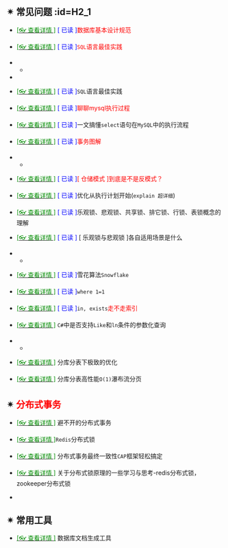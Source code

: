 <br/>

## ✴  常见问题 :id=H2_1

- [<span style='color:#008B00'>[👓 查看详情 ]</span>](https://mp.weixin.qq.com/s?__biz=MzAwNTMxMzg1MA==&mid=2654083596&idx=6&sn=002b87f8b943e47ad82b7293bdb0ce84&chksm=80d83e59b7afb74f452f5886066d12f283dbe71b4263f200cee3d5879a0ac254a4c0d83df858&mpshare=1&scene=23&srcid=0607g8J80kniOEzEbT0e0Xmo&sharer_sharetime=1623048858743&sharer_shareid=59de2f213c6a6639f6a4600116f6fabf#rd ':target=_blank') <span style='color:Blue'>[ 已读 ]</span><span style='color:red'>数据库基本设计规范</span>

- [<span style='color:#008B00'>[👓 查看详情 ]</span>](https://mp.weixin.qq.com/s?__biz=MjM5MzI5Mzg1OA==&mid=2247492368&idx=4&sn=6abadc871cfbd01e97727c840bb38cf8&chksm=a69b905d91ec194bca21756529daa03a8c9390765cb5d21f7513487735c67726387027483608&mpshare=1&scene=23&srcid=0316B92etpQeQA7NVGoX6Oip&sharer_sharetime=1647394194649&sharer_shareid=59de2f213c6a6639f6a4600116f6fabf#rd ':target=_blank') <span style='color:Blue'>[ 已读 ]</span><span style='color:red'>`SQL`语言最佳实践</span>

- -

- 

- [<span style='color:#008B00'>[👓 查看详情 ]</span>](https://mp.weixin.qq.com/s?__biz=MzAwNTMxMzg1MA==&mid=2654083732&idx=8&sn=117c4c2f5bc5380a77d99eaf66600edf&chksm=80d83ec1b7afb7d7043271bf6b0956643deab00fd8efa9513b1b43edbb899bbbe23386ade603&mpshare=1&scene=23&srcid=0607hlFXci2iyevFSYQCHHvq&sharer_sharetime=1623049110854&sharer_shareid=59de2f213c6a6639f6a4600116f6fabf#rd ':target=_blank') <span style='color:Blue'>[ 已读 ]</span>`SQL`语言最佳实践

- [<span style='color:#008B00'>[👓 查看详情 ]</span>](https://mp.weixin.qq.com/s?__biz=MjM5MzI5Mzg1OA==&mid=2247492150&idx=3&sn=f2928c9ac451902240de01d8f4f64112&chksm=a69b917b91ec186d2e1335769b5d948c11f0d5b4e7ac0cba6e272627faa4570f69f0c6a63cb7&mpshare=1&scene=23&srcid=0211eKl0zVEKQp3bM2r2kbSI&sharer_sharetime=1644560771239&sharer_shareid=59de2f213c6a6639f6a4600116f6fabf#rd ':target=_blank') <span style='color:Blue'>[ 已读 ]</span><span style='color:red'>聊聊mysql执行过程</span>

- [<span style='color:#008B00'>[👓 查看详情 ]</span>](https://mp.weixin.qq.com/s?__biz=MjM5MzI5Mzg1OA==&mid=2247489529&idx=2&sn=b98e2bad86119232164df63071d5a151&chksm=a69864b491efeda287d2a20cbdc80eac960579f7a162def70c69a1aaf938edcc765adcae616f&mpshare=1&scene=23&srcid=04121Ddule3TTABRGn8UVH7T&sharer_sharetime=1618191879795&sharer_shareid=59de2f213c6a6639f6a4600116f6fabf#rd ':target=_blank') <span style='color:Blue'>[ 已读 ]</span>一文搞懂`select`语句在`MySQL`中的执行流程

- [<span style='color:#008B00'>[👓 查看详情 ]</span>](https://mp.weixin.qq.com/s?__biz=MzI3MDE0NzYwNA==&mid=2651449803&idx=2&sn=c9d9c2a8f609317a78e80f87260cd984&chksm=f128c0b0c65f49a6aa93a31664949d64250b4f58bcccb511d8bb26e65a21f1499eb4e53f1536&mpshare=1&scene=23&srcid=0301WKkKVA6fu3YNoVzVxuVa&sharer_sharetime=1646094946283&sharer_shareid=59de2f213c6a6639f6a4600116f6fabf#rd ':target=_blank') <span style='color:Blue'>[ 已读 ]</span><span style='color:red'>事务图解</span>

- -

- [<span style='color:#008B00'>[👓 查看详情 ]</span>](https://mp.weixin.qq.com/s?__biz=MzAwNTMxMzg1MA==&mid=2654082292&idx=2&sn=639cef3eb3186c45d99cfb5925178689&chksm=80d830a1b7afb9b7104c3d00061c935286b9f50f32ebce6947338b2ca0535f79120f3a59adb9&mpshare=1&scene=23&srcid=0213l3dn5KdJDBvrYNEsChFQ&sharer_sharetime=1613185815977&sharer_shareid=59de2f213c6a6639f6a4600116f6fabf#rd  ':target=_blank') <span style='color:Blue'>[ 已读 ]</span><span style='color:red'>[ 仓储模式 ]到底是不是反模式？</span>

- [<span style='color:#008B00'>[👓 查看详情 ]</span>](https://mp.weixin.qq.com/s?__biz=MjM5MzI5Mzg1OA==&mid=2247489260&idx=3&sn=d42499673186074c0b5d1886cc551ed9&chksm=a69865a191efecb7dce08926796fb3f6b22f2cbc0c4de404bca1ff529544d2bd7ae531f01d43&mpshare=1&scene=23&srcid=03244cuGoRyCIGEds5Mlq1rw&sharer_sharetime=1616544664491&sharer_shareid=59de2f213c6a6639f6a4600116f6fabf#rd ':target=_blank') <span style='color:Blue'>[ 已读 ]</span>优化从执行计划开始(`explain 超详细`)

- [<span style='color:#008B00'>[👓 查看详情 ]</span>](https://mp.weixin.qq.com/s?__biz=MzI3MDE0NzYwNA==&mid=2651447942&idx=2&sn=0b84ee090f7344fcd069291db2f045fd&chksm=f128cbfdc65f42ebe45b9896770b5bef6070fc1912083bef8f6bb88dea05eb555072b2a3d82a&mpshare=1&scene=23&srcid=1117ATiHWgW2dEiauatA6qSS&sharer_sharetime=1637129133483&sharer_shareid=59de2f213c6a6639f6a4600116f6fabf#rd ':target=_blank') <span style='color:Blue'>[ 已读 ]</span>乐观锁、悲观锁、共享锁、排它锁、行锁、表锁概念的理解

- [<span style='color:#008B00'>[👓 查看详情 ]</span>](https://mp.weixin.qq.com/s?__biz=MzAwNTMxMzg1MA==&mid=2654083787&idx=3&sn=6ff23f1e959f4a59855c3ef48d3f2730&chksm=80d83e9eb7afb788ffdd7da02eef2e242457db240d19ab8597cbf900d8f63baf0f346311d88b&mpshare=1&scene=23&srcid=06072U34Xk2C0Ywsn1ijfMFW&sharer_sharetime=1623049353137&sharer_shareid=59de2f213c6a6639f6a4600116f6fabf#rd ':target=_blank') <span style='color:Blue'>[ 已读 ]</span> [ 乐观锁与悲观锁 ]各自适用场景是什么

- -

- [<span style='color:#008B00'>[👓 查看详情 ]</span>](https://mp.weixin.qq.com/s?__biz=MzAwNTMxMzg1MA==&mid=2654082700&idx=2&sn=ea1616aea0ebb9901ce4d84802f99bf1&chksm=80d832d9b7afbbcf97d52a411ff45e8a71471d5f6c53087e03354bdad426b54ff1d53402911e&mpshare=1&scene=23&srcid=0225FM2ds4ihA0FksXlCvBok&sharer_sharetime=1614253098730&sharer_shareid=59de2f213c6a6639f6a4600116f6fabf#rd ':target=_blank') <span style='color:Blue'>[ 已读 ]</span>雪花算法`Snowflake`

- [<span style='color:#008B00'>[👓 查看详情 ]</span>](https://mp.weixin.qq.com/s?__biz=MjM5MzI5Mzg1OA==&mid=2247487722&idx=2&sn=ca1dad1c4fefe434baa8279aee85c891&chksm=a69863a791efeab1fb59eca96e222c842a72cb3701850f19fe5b937e8f97b8e7ee589045e8df&mpshare=1&scene=23&srcid=0203IoPmCJKlZjjBYAPBAixD&sharer_sharetime=1612350767409&sharer_shareid=59de2f213c6a6639f6a4600116f6fabf#rd ':target=_blank') <span style='color:Blue'>[ 已读 ]</span>`where 1=1 `

- [<span style='color:#008B00'>[👓 查看详情 ]</span>](https://mp.weixin.qq.com/s?__biz=MjM5MzI5Mzg1OA==&mid=2247485505&idx=2&sn=17327d8765033075a7d914fa1e1d1b0c&chksm=a6987b0c91eff21a90869ce242fc437cd2f685370bd279d33362802d2dad55622c7d7294e551&mpshare=1&scene=23&srcid=01264gI5buzShrsGcpks6JwE&sharer_sharetime=1611629260732&sharer_shareid=59de2f213c6a6639f6a4600116f6fabf#rd ':target=_blank') <span style='color:Blue'>[ 已读 ]</span>`in, exists`<span style='color:red'>走不走索引</span>

- [<span style='color:#008B00'>[👓 查看详情 ]</span>](https://mp.weixin.qq.com/s?__biz=MzAwNTMxMzg1MA==&mid=2654088567&idx=6&sn=4d6ef1ae87a77e86b2bb08e72d7ad4e4&chksm=80d80922b7af80345a073088941fe496c05063b6344fc30064e01c7275a01ffa5c7646effc98&mpshare=1&scene=23&srcid=0316rlEeI2Wml0VHuFkuq744&sharer_sharetime=1647394013100&sharer_shareid=59de2f213c6a6639f6a4600116f6fabf#rd ':target=_blank') `C#`中是否支持`Like`和`ln`条件的参数化查询

- -

- [<span style='color:#008B00'>[👓 查看详情 ]</span>](https://mp.weixin.qq.com/s?__biz=MzAwNTMxMzg1MA==&mid=2654087948&idx=1&sn=9496ba06fef88a229612fdcbb3b931da&chksm=80d80f59b7af864fc5474bfa0d8e9edf7e28338081ba8e1e04fbcb0168b0821f37dcc1dc8ddb&mpshare=1&scene=23&srcid=02172F3r3ZzeWKfjY3CMwLmq&sharer_sharetime=1645064680159&sharer_shareid=59de2f213c6a6639f6a4600116f6fabf#rd ':target=_blank') 分库分表下极致的优化

- [<span style='color:#008B00'>[👓 查看详情 ]</span>](https://mp.weixin.qq.com/s?__biz=MzAwNTMxMzg1MA==&mid=2654088427&idx=3&sn=4c42945df736c1f96d7ef572858bb254&chksm=80d808beb7af81a840f5d5fa27e0632876ea506792eef710dede29d97336922edd512746a1dc&mpshare=1&scene=23&srcid=0309Xp6CGNBA9ImP5QSniach&sharer_sharetime=1646784938683&sharer_shareid=59de2f213c6a6639f6a4600116f6fabf#rd ':target=_blank') 分库分表高性能`O(1)`瀑布流分页

  

## ✴  <span style='color:red'>分布式事务</span>

- [<span style='color:#008B00'>[👓 查看详情 ]</span>](https://mp.weixin.qq.com/s?__biz=MzAwNTMxMzg1MA==&mid=2654085174&idx=6&sn=2ccf6fda1371f1eb619285da87e61257&chksm=80d80463b7af8d75b937b0b50d1099b54b3fb3d7dc6229d228bf1317418659bae456d1b2bde4&mpshare=1&scene=23&srcid=0725CW3Etxb1TtTx778nj00U&sharer_sharetime=1627181309837&sharer_shareid=59de2f213c6a6639f6a4600116f6fabf#rd ':target=_blank') 避不开的分布式事务

- [<span style='color:#008B00'>[👓 查看详情 ]</span>](https://mp.weixin.qq.com/s?__biz=MzAwNTMxMzg1MA==&mid=2654085337&idx=8&sn=600585a124f8493bdc168132a45d8997&chksm=80d8048cb7af8d9af7d6377b9ab5100e77d12cfafd135a939757173da92a71476ab853c1fb5a&mpshare=1&scene=23&srcid=0805bvR4iiRvxA5QUpBlO5ou&sharer_sharetime=1628121829700&sharer_shareid=59de2f213c6a6639f6a4600116f6fabf#rd ':target=_blank')`Redis`分布式锁

- [<span style='color:#008B00'>[👓 查看详情 ]</span>](https://mp.weixin.qq.com/s?__biz=MjM5MzI5Mzg1OA==&mid=2247490660&idx=2&sn=b6e68bc8a60af8edeb4b75da20d6a5f0&chksm=a6986f2991efe63f0fe69114d5daf61f4d4d2c8cf2ef114f6a0a03adccd0df4479276fa78efd&mpshare=1&scene=23&srcid=0809CT2cX9tZYdsryfJeR442&sharer_sharetime=1628471880613&sharer_shareid=59de2f213c6a6639f6a4600116f6fabf#rd ':target=_blank') 分布式事务最终一致性`CAP`框架轻松搞定

- [<span style='color:#008B00'>[👓 查看详情 ]</span>](https://mp.weixin.qq.com/s?__biz=MzI3MDE0NzYwNA==&mid=2651449732&idx=2&sn=5f64258b98ef2b0e2990a1a146ad8ff0&chksm=f128c0ffc65f49e9ca89a8200c7fc48d93924b6987cb24335ee2b534cf7d2bb5ec6d1e12d528&mpshare=1&scene=23&srcid=0227AJ0KVWeYxFtCvOawneUD&sharer_sharetime=1645970058162&sharer_shareid=59de2f213c6a6639f6a4600116f6fabf#rd ':target=_blank') 关于分布式锁原理的一些学习与思考-redis分布式锁，zookeeper分布式锁

- 

  

## ✴  常用工具

- [<span style='color:#008B00'>[👓 查看详情 ]</span>](https://mp.weixin.qq.com/s?__biz=MzI3MDE0NzYwNA==&mid=2651442530&idx=2&sn=b9fb31fee33af388cab2df079b9f06c2&chksm=f128e419c65f6d0f1cded8cce4f187038b2b23c36dee4bc5a95abb63b6797afe6e90e5338d50&mpshare=1&scene=23&srcid=02253RZoPWhIoeO2P0vUzFVG&sharer_sharetime=1614253271035&sharer_shareid=59de2f213c6a6639f6a4600116f6fabf#rd  ':target=_blank') 数据库文档生成工具

